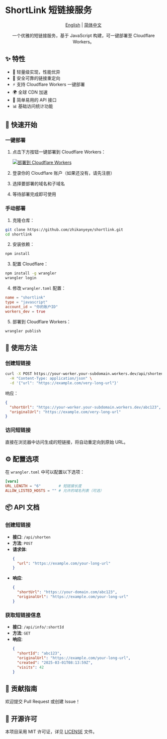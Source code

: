 # ShortLink 短链接服务

<div align="center">

[English](./README.md) | [简体中文](./README.zh-CN.md)

一个优雅的短链接服务，基于 JavaScript 构建，可一键部署至 Cloudflare Workers。

</div>

## ✨ 特性

- 🚀 轻量级实现，性能优异
- 🔐 安全可靠的链接重定向
- ⚡ 支持 Cloudflare Workers 一键部署
- 🌍 全球 CDN 加速
- 🎯 简单易用的 API 接口
- 📊 基础访问统计功能

## 🚀 快速开始

### 一键部署

1. 点击下方按钮一键部署到 Cloudflare Workers：

   [![部署到 Cloudflare Workers](https://deploy.workers.cloudflare.com/button)](https://deploy.workers.cloudflare.com/?url=https://github.com/zhikanyeye/shortlink)

2. 登录你的 Cloudflare 账户（如果还没有，请先注册）

3. 选择要部署的域名和子域名

4. 等待部署完成即可使用

### 手动部署

1. 克隆仓库：

```bash
git clone https://github.com/zhikanyeye/shortlink.git
cd shortlink
```

2. 安装依赖：

```bash
npm install
```

3. 配置 Cloudflare：

```bash
npm install -g wrangler
wrangler login
```

4. 修改 `wrangler.toml` 配置：

```toml
name = "shortlink"
type = "javascript"
account_id = "你的账户ID"
workers_dev = true
```

5. 部署到 Cloudflare Workers：

```bash
wrangler publish
```

## 🔨 使用方法

### 创建短链接

```bash
curl -X POST https://your-worker.your-subdomain.workers.dev/api/shorten \
  -H "Content-Type: application/json" \
  -d '{"url": "https://example.com/very-long-url"}'
```

响应：
```json
{
  "shortUrl": "https://your-worker.your-subdomain.workers.dev/abc123",
  "originalUrl": "https://example.com/very-long-url"
}
```

### 访问短链接

直接在浏览器中访问生成的短链接，将自动重定向到原始 URL。

## ⚙️ 配置选项

在 `wrangler.toml` 中可以配置以下选项：

```toml
[vars]
URL_LENGTH = "6"        # 短链接长度
ALLOW_LISTED_HOSTS = "" # 允许的域名列表（可选）
```

## 📦 API 文档

### 创建短链接

- **接口**: `/api/shorten`
- **方法**: `POST`
- **请求体**:
  ```json
  {
    "url": "https://example.com/your-long-url"
  }
  ```
- **响应**:
  ```json
  {
    "shortUrl": "https://your-domain.com/abc123",
    "originalUrl": "https://example.com/your-long-url"
  }
  ```

### 获取短链接信息

- **接口**: `/api/info/:shortId`
- **方法**: `GET`
- **响应**:
  ```json
  {
    "shortId": "abc123",
    "originalUrl": "https://example.com/your-long-url",
    "created": "2025-03-01T08:13:59Z",
    "visits": 42
  }
  ```

## 🤝 贡献指南

欢迎提交 Pull Request 或创建 Issue！

## 📄 开源许可

本项目采用 MIT 许可证，详见 [LICENSE](./LICENSE) 文件。
